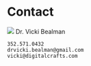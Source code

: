 # Contact 

![](https://coursereport-production.imgix.net/uploads/school/logo/220/original/social-media.png?w=200&h=200)
Dr. Vicki Bealman

    352.571.0432
    drvicki.bealman@gmail.com
    vicki@digitalcrafts.com


